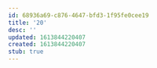 ```yaml
---
id: 68936a69-c876-4647-bfd3-1f95fe0cee19
title: '20'
desc: ''
updated: 1613844220407
created: 1613844220407
stub: true
---
```


